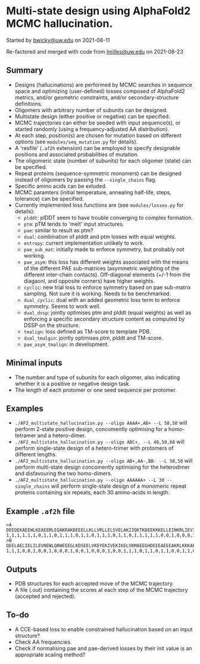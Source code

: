Multi-state design using AlphaFold2 MCMC hallucination.
====================================================================================
Started by <bwicky@uw.edu> on 2021-08-11

Re-factored and merged with code from <lmilles@uw.edu> on 2021-08-23

Summary
-------
- Designs (hallucinations) are performed by MCMC searches in sequence space and optimizing (user-defined) losses composed of AlphaFold2 metrics, and/or geometric constraints, and/or secondary-structure definitions.
- Oligomers with arbitrary number of subunits can be designed.
- Multistate design (either positive or negative) can be specified.
- MCMC trajectories can either be seeded with input sequence(s), or started randomly (using a frequency-adjusted AA distribution).
- At each step, position(s) are chosen for mutation based on different options (see `modules/seq_mutation.py` for details).
- A 'resfile' (`.af2h` extension) can be employed to specify designable positions and associated probabilities of mutation.
- The oligomeric state (number of subunits) for each oligomer (state) can be specified.
- Repeat proteins (sequence-symmetric monomers) can be designed instead of oligomers by passing the `--single_chains` flag. 
- Specific amino acids can be exluded.
- MCMC paramters (initial temperature, annealing half-life, steps, tolerance) can be specified.
- Currently implemented loss functions are (see `modules/losses.py` for details):
  - `plddt`: plDDT seem to have trouble converging to complex formation.
  - `ptm`: pTM tends to 'melt' input structures.
  - `pae`: similar to result as ptm?
  - `dual`: combination of plddt and ptm losses with equal weights.
  - `entropy`: current implementation unlikely to work.
  - `pae_sub_mat`: initially made to enforce symmetry, but probably not working.
  - `pae_asym`: this loss has different weights associated with the means of the different PAE sub-matrices (asymmetric weighting of the different inter-chain contacts). Off-diagonal elements (+/-1 from the diagaonl, and opposite corners) have higher weights.
  - `cyclic`: new trial loss to enforce symmetry based on pae sub-matrix sampling. Not sure it is working. Needs to be benchmarked.
  - `dual_cyclic`: dual with an added geometric loss term to enforce symmetry. Seems to work well.
  - `dual_dssp`: jointly optimises ptm and plddt (equal weights) as well as enforcing a specific secondary structure content as computed by DSSP on the structure.
  - `tmalign`: loss defined as TM-score to template PDB.
  - `dual_tmalgin`: jointly optimises ptm, plddt and TM-score.
  - `pae_asym_tmalign`: in development. 

Minimal inputs
--------------
- The number and type of subunits for each oligomer, also indicating whether it is a positive or negative design task.
- The length of each protomer or one seed sequence per protomer.

Examples
--------
- `./AF2_multistate_hallucination.py --oligo AAAA+,AB+ --L 50,50` will perform 2-state positive design, concomently optimising for a homo-tetramer and a hetero-dimer.
- `./AF2_multistate_hallucination.py --oligo ABC+, --L 40,50,60`  will perform single-state design of a hetero-trimer with protomers of different lengths.
- `./AF2_multistate_hallucination.py --oligo AB+,AA-,BB- --L 50,50` will perform multi-state design concomently optimising for the heterodimer and disfavouring the two homo-dimers.
- `./AF2_multistate_hallucination.py --oligo AAAAAA+ --L 30 --single_chains` will perform single-state design of a monomeric repeat proteins containing six repeats, each 30 amino-acids in length.

Example `.af2h` file
--------------------
```
>A
DEEQEKAEEWLKEAEEMLEQAKRAKDEEELLKLLVRLLELSVELAKIIQKTKDEEKKKELLEINKRLIEVIKELLRRLK
1,1,1,1,1,1,0,1,1,0,1,1,1,0,1,1,0,1,1,1,0,1,1,0,1,1,1,1,1,0,0,1,0,0,0,1,0,0,1,0,0,1,1,0,0,1,0,0,1,1,0,1,1,1,1,1,1,1,1,0,1,1,0,0,1,1,0,1,1,0,0,1,1,0,1,1,0,0,1
>B
QEELAELIELILEVNEWLQRWEEEGLKDSEELVKEYEKIVEKIKELVKMAEEGHDEEEAEEEAKKLKKKAEEILREAEKG
1,1,1,0,0,1,0,0,1,0,0,0,1,0,0,1,0,0,0,1,0,0,1,1,1,0,1,1,0,1,1,0,0,1,1,0,1,1,0,0,1,0,0,1,1,0,0,1,0,0,1,1,1,1,1,1,1,1,0,1,1,1,1,1,1,0,1,1,1,0,1,1,0,1,1,1,0,1,1,0
```

Outputs
-------
- PDB structures for each accepted move of the MCMC trajectory.
- A file (.out) containing the scores at each step of the MCMC trajectory (accepted and rejected).

To-do
-----
- A CCE-based loss to enable constrained hallucination based on an input structure?
- Check AA frequencies.
- Check if normalising pae and pae-derived losses by their init value is an appropriate scaling method?
